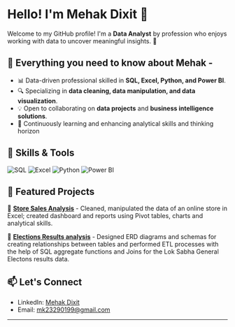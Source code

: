 # Hello! I'm Mehak Dixit 👋

Welcome to my GitHub profile! I'm a **Data Analyst** by profession who enjoys working with data to uncover meaningful insights. 🚀

## 🔹 Everything you need to know about Mehak -
- 📊 Data-driven professional skilled in **SQL, Excel, Python, and Power BI**.
- 🔍 Specializing in **data cleaning, data manipulation, and data visualization**.
- 💡 Open to collaborating on **data projects** and **business intelligence solutions**.
- 🌱 Continuously learning and enhancing analytical skills and thinking horizon

## 🔧 Skills & Tools
![SQL](https://img.shields.io/badge/SQL-Expert-blue?style=flat-square)
![Excel](https://img.shields.io/badge/Excel-Data--Analysis-green?style=flat-square)
![Python](https://img.shields.io/badge/Python-Data--Driven%20Projects-yellow?style=flat-square)
![Power BI](https://img.shields.io/badge/Power%20BI-Business%20Intelligence-orange?style=flat-square)

## 📂 Featured Projects
🔹 **[Store Sales Analysis](https://github.com/MehakDixit/Store-Sales-Report)** - Cleaned, manipulated the data of an online store in Excel; created dashboard and reports using Pivot tables, charts and analytical skills.

🔹 **[Elections Results analysis](https://github.com/MehakDixit/Elections-Results-Analysis)** - Designed ERD diagrams and schemas for creating relationships between tables and performed ETL processes with the help of SQL aggregate functions and Joins for the Lok Sabha General Electons results data.
## 📫 Let's Connect
- LinkedIn: [Mehak Dixit](www.linkedin.com/in/mehak-dixit-3a131327b)
- Email: mk23290199@gmail.com

---

